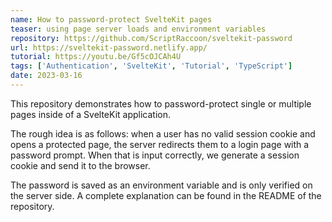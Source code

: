 ```yaml
---
name: How to password-protect SvelteKit pages
teaser: using page server loads and environment variables
repository: https://github.com/ScriptRaccoon/sveltekit-password
url: https://sveltekit-password.netlify.app/
tutorial: https://youtu.be/Gf5cOJCAh4U
tags: ['Authentication', 'SvelteKit', 'Tutorial', 'TypeScript']
date: 2023-03-16
---
```


This repository demonstrates how to password-protect single or multiple pages inside of a SvelteKit application.

The rough idea is as follows: when a user has no valid session cookie and opens a protected page, the server redirects them to a login page with a password prompt. When that is input correctly, we generate a session cookie and send it to the browser.

The password is saved as an environment variable and is only verified on the server side. A complete explanation can be found in the README of the repository.
